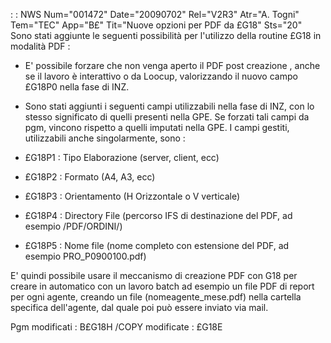  :  : NWS Num="001472" Date="20090702" Rel="V2R3" Atr="A. Togni" Tem="TEC" App="B£" Tit="Nuove opzioni per PDF da £G18" Sts="20"
Sono stati aggiunte le seguenti possibilità per l'utilizzo della routine £G18 in modalità PDF : 

- E' possibile forzare che non venga aperto il PDF post creazione , anche se il lavoro è interattivo
o da Loocup, valorizzando il nuovo campo £G18P0 nella fase di INZ.

- Sono stati aggiunti i seguenti campi utilizzabili nella fase di INZ, con lo stesso significato di
quelli presenti nella GPE. Se forzati tali campi da pgm, vincono rispetto a quelli imputati nella GPE. I campi gestiti, utilizzabili anche singolarmente, sono : 
- £G18P1  :  Tipo Elaborazione (server, client, ecc)
- £G18P2  :  Formato (A4, A3, ecc)
- £G18P3  :  Orientamento (H Orizzontale o V verticale)
- £G18P4  :  Directory File (percorso IFS di destinazione del PDF, ad esempio /PDF/ORDINI/)
- £G18P5  :  Nome file (nome completo con estensione del PDF, ad esempio PRO_P0900100.pdf)

E' quindi possibile usare il meccanismo di creazione PDF con G18 per creare in automatico con un lavoro batch ad esempio un file PDF di report per ogni agente, creando un file (nomeagente_mese.pdf)
nella cartella specifica dell'agente, dal quale poi può essere inviato via mail.

Pgm modificati :  B£G18H
/COPY modificate :  £G18E
